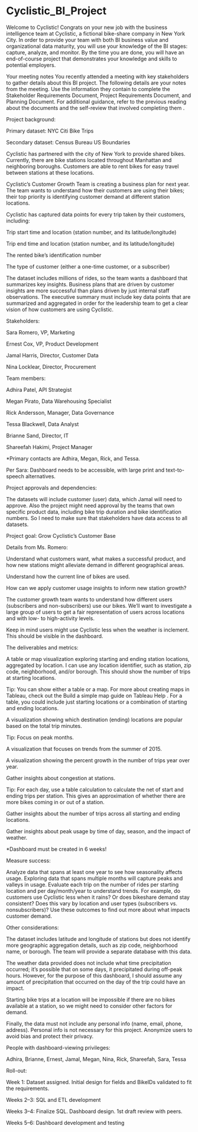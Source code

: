 # Cyclistic_BI_Project

Welcome to Cyclistic! 
Congrats on your new job with the business intelligence team at Cyclistic, a fictional bike-share company in New York City. In order to provide your team with both BI business value and organizational data maturity, you will use your knowledge of the BI stages: capture, analyze, and monitor. By the time you are done, you will have an end-of-course project that demonstrates your knowledge and skills to potential employers.

Your meeting notes
You recently attended a meeting with key stakeholders to gather details about this BI project. The following details are your notes from the meeting. Use the information they contain to complete the Stakeholder Requirements Document, Project Requirements Document, and Planning Document. For additional guidance, refer to the 
 previous reading about the documents 
 and the
  self-review that involved completing them
.

Project background:

Primary dataset: 
NYC Citi Bike Trips

Secondary dataset: 
Census Bureau US Boundaries

Cyclistic has partnered with the city of New York to provide shared bikes. Currently, there are bike stations located throughout Manhattan and neighboring boroughs. Customers are able to rent bikes for easy travel between stations at these locations.

Cyclistic’s Customer Growth Team is creating a business plan for next year. The team wants to understand how their customers are using their bikes; their top priority is identifying customer demand at different station locations.

Cyclistic has captured data points for every trip taken by their customers, including:

Trip start time and location (station number, and its latitude/longitude)

Trip end time and location (station number, and its latitude/longitude)

The rented bike’s identification number

The type of customer (either a one-time customer, or a subscriber)

The dataset includes millions of rides, so the team wants a dashboard that summarizes key insights. Business plans that are driven by customer insights are more successful than plans driven by just internal staff observations. The executive summary must include key data points that are summarized and aggregated in order for the leadership team to get a clear vision of how customers are using Cyclistic.

Stakeholders: 

Sara Romero, VP, Marketing

Ernest Cox, VP,  Product Development

Jamal Harris, Director, Customer Data

Nina Locklear, Director, Procurement

Team members: 

Adhira Patel, API Strategist

Megan Pirato, Data Warehousing Specialist

Rick Andersson, Manager, Data Governance 

Tessa Blackwell, Data Analyst

Brianne Sand, Director, IT

Shareefah Hakimi, Project Manager

*Primary contacts are Adhira, Megan, Rick, and Tessa. 

Per Sara: Dashboard needs to be accessible, with large print and text-to-speech alternatives.

Project approvals and dependencies:

The datasets will include customer (user) data, which Jamal will need to approve. Also the project might need approval by the teams that own specific product data, including bike trip duration and bike identification numbers. So I need to make sure that stakeholders have data access to all datasets.

Project goal: Grow Cyclistic’s Customer Base

Details from Ms. Romero:

Understand what customers want, what makes a successful product, and how new stations might alleviate demand in different geographical areas.

Understand how the current line of bikes are used.

How can we apply customer usage insights to inform new station growth?

The customer growth team wants to understand how different users (subscribers and non-subscribers) use our bikes. We’ll want to investigate a large group of users to get a fair representation of users across locations and with low- to high-activity levels.

Keep in mind users might use Cyclistic less when the weather is inclement. This should be visible in the dashboard.

   The deliverables and metrics:

A table or map visualization exploring starting and ending station locations, aggregated by location. I can use any location identifier, such as station, zip code, neighborhood, and/or borough. This should show the number of trips at starting locations.

Tip: You can show either a table or a map. For more about creating maps in Tableau, check out the
  Build a simple map guide on Tableau Help 
. For a table, you could include just starting locations or a combination of starting and ending locations. 

A visualization showing which destination (ending) locations are popular based on the total trip minutes.

Tip: Focus on peak months.

A visualization that focuses on trends from the summer of 2015.

A visualization showing the percent growth in the number of trips year over year.

Gather insights about congestion at stations.

Tip: For each day, use a table calculation to calculate the net of start and ending trips per station. This gives an approximation of whether there are more bikes coming in or out of a station.

Gather insights about the number of trips across all starting and ending locations.

Gather insights about peak usage by time of day, season, and the impact of weather.

*Dashboard must be created in 6 weeks!

Measure success:

Analyze data that spans at least one year to see how seasonality affects usage. Exploring data that spans multiple months will capture peaks and valleys in usage. Evaluate each trip on the number of rides per starting location and per day/month/year to understand trends. For example, do customers use Cyclistic less when it rains? Or does bikeshare demand stay consistent? Does this vary by location and user types (subscribers vs. nonsubscribers)? Use these outcomes to find out more about what impacts customer demand.

Other considerations:

The dataset includes latitude and longitude of stations but does not identify more geographic aggregation details, such as zip code, neighborhood name, or borough. The team will provide a separate database with this data. 

The weather data provided does not include what time precipitation occurred; it’s possible that on some days, it precipitated during off-peak hours. However, for the purpose of this dashboard, I should assume any amount of precipitation that occurred on the day of the trip could have an impact.

Starting bike trips at a location will be impossible if there are no bikes available at a station, so we might need to consider other factors for demand.

Finally, the data must not include any personal info (name, email, phone, address). Personal info is not necessary for this project. Anonymize users to avoid bias and protect their privacy. 

People with dashboard-viewing privileges: 

Adhira, Brianne, Ernest, Jamal, Megan, Nina, Rick, Shareefah, Sara, Tessa

Roll-out:

Week 1: Dataset assigned. Initial design for fields and BikeIDs validated to fit the requirements.

Weeks 2–3: SQL and ETL development

Weeks 3–4: Finalize SQL. Dashboard design. 1st draft review with peers.

Weeks 5–6: Dashboard development and testing
